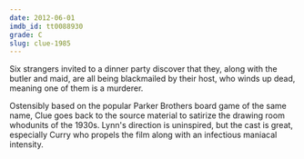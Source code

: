 ```yaml
---
date: 2012-06-01
imdb_id: tt0088930
grade: C
slug: clue-1985
---
```


Six strangers invited to a dinner party discover that they, along with the butler and maid, are all being blackmailed by their host, who winds up dead, meaning one of them is a murderer.

Ostensibly based on the popular Parker Brothers board game of the same name, Clue goes back to the source material to satirize the drawing room whodunits of the 1930s. Lynn's direction is uninspired, but the cast is great, especially Curry who propels the film along with an infectious maniacal intensity.
